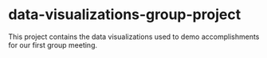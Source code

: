 # data-visualizations-group-project

This project contains the data visualizations used to demo accomplishments for our first group meeting.